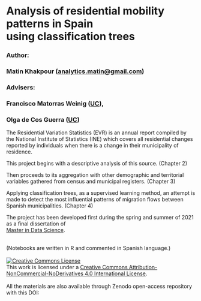 # Analysis of residential mobility patterns in Spain<br>using classification trees

### Author:
### Matin Khakpour (analytics.matin@gmail.com)

### Advisers:
### Francisco Matorras Weinig ([UC](https://web.unican.es/departamentos/fmoderna/miembros-del-departamento/personal-docente-e-investigador/profesor?p=444EC84BA88B1062&a=2019)),
### Olga de Cos Guerra ([UC](https://web.unican.es/departamentos/geourb/miembros-del-departamento/personal-docente-e-investigador/profesor?p=CB0326360BA6B45D&a=2018))

The Residential Variation Statistics (EVR) is an annual report compiled by the National Institute of Statistics (INE) which covers all residential changes reported by individuals when there is a change in their municipality of residence.

This project begins with a descriptive analysis of this source. (Chapter 2)

Then proceeds to its aggregation with other demographic and territorial variables gathered from census and municipal registers. (Chapter 3)

Applying classification trees, as a supervised learning method, an attempt is made to detect the most influential patterns of migration flows between Spanish municipalities. (Chapter 4)

The project has been developed first during the spring and summer of 2021 as a final dissertation of<br>[Master in Data Science](https://masterdatascience.ifca.es/).

<br>
(Notebooks are written in R and commented in Spanish language.)
<br>

<br>
<a rel="license" href="http://creativecommons.org/licenses/by-nc-nd/4.0/"><img alt="Creative Commons License" style="border-width:0" src="https://i.creativecommons.org/l/by-nc-nd/4.0/88x31.png" /></a><br />This work is licensed under a <a rel="license" href="http://creativecommons.org/licenses/by-nc-nd/4.0/">Creative Commons Attribution-NonCommercial-NoDerivatives 4.0 International License</a>.
<br>

<br>
All the materials are also available through Zenodo open-access repository with this DOI:
